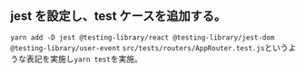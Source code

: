 ## jest を設定し、test ケースを追加する。

`yarn add -D jest @testing-library/react @testing-library/jest-dom @testing-library/user-event`
`src/tests/routers/AppRouter.test.js`というような表記を実施し`yarn test`を実施。
